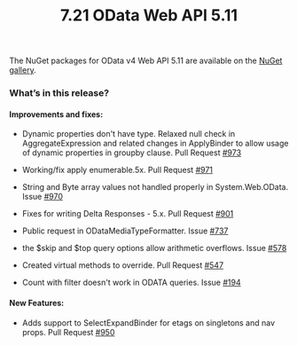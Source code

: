 ﻿---
layout: post
title: "7.21 OData Web API 5.11"
description: ""
category: "7. Release notes"
permalink: "/5.11"
---

The NuGet packages for OData v4 Web API 5.11 are available on the [NuGet gallery](https://www.nuget.org/packages/Microsoft.AspNet.OData/).

### What’s in this release?

#### Improvements and fixes:
* Dynamic properties don't have type. Relaxed null check in AggregateExpression and related changes in ApplyBinder to allow usage of dynamic properties in groupby clause. Pull Request [#973](https://github.com/OData/WebApi/pull/973)

* Working/fix apply enumerable.5x. Pull Request [#971](https://github.com/OData/WebApi/pull/971)

* String and Byte array values not handled properly in System.Web.OData. Issue [#970](https://github.com/OData/WebApi/issues/970) 

* Fixes for writing Delta Responses - 5.x. Pull Request [#901](https://github.com/OData/WebApi/pull/901)

* Public request in ODataMediaTypeFormatter. Issue [#737](https://github.com/OData/WebApi/issues/737)

* the $skip and $top query options allow arithmetic overflows. Issue [#578](https://github.com/OData/WebApi/issues/578)

* Created virtual methods to override. Pull Request [#547](https://github.com/OData/WebApi/pull/547)

* Count with filter doesn't work in ODATA queries. Issue [#194](https://github.com/OData/WebApi/issues/194)

#### New Features:
 * Adds support to SelectExpandBinder for etags on singletons and nav props. Pull Request [#950](https://github.com/OData/WebApi/pull/950)
